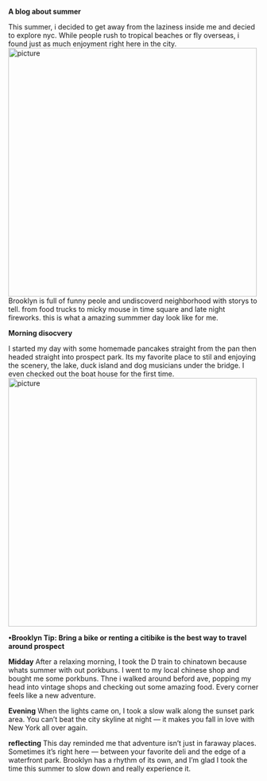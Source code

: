 **A blog about summer**

This summer, i decided to get away from the laziness inside me and decied to explore nyc. While people rush to tropical beaches or fly overseas, i found just as much enjoyment right here in the city. 
<img src="/blog/images/imgnyc.png" alt="picture" width="500 length=250">
Brooklyn is full of funny peole and       undiscoverd neighborhood with storys to tell. from food trucks to micky mouse in time square and late night fireworks. this is what a amazing summmer day look like for me.

**Morning disocvery**


I started my day with some homemade pancakes straight from the pan then headed straight into prospect park. Its my favorite place to stil and enjoying the scenery, the lake, duck island and dog musicians under the bridge. I even checked out the boat house for the first time.
<img src="/blog/images/bridge.png" alt="picture" width="500 length=250">
 
 **•Brooklyn Tip: Bring a bike or renting a citibike is the best way to travel around prospect**
 
**Midday**
After a relaxing morning, I took the D train to chinatown because whats summer with out porkbuns.
I went to my local chinese shop and bought me some porkbuns. Thne i walked around beford ave, popping my head into vintage shops and checking out some amazing food. Every corner feels like a new adventure.

**Evening**
When the lights came on, I took a slow walk along the sunset park area. You can’t beat the city skyline at night — it makes you fall in love with New York all over again.

**reflecting**
This day reminded me that adventure isn’t just in faraway places. Sometimes it’s right here — between your favorite deli and the edge of a waterfront park. Brooklyn has a rhythm of its own, and I’m glad I took the time this summer to slow down and really experience it.
